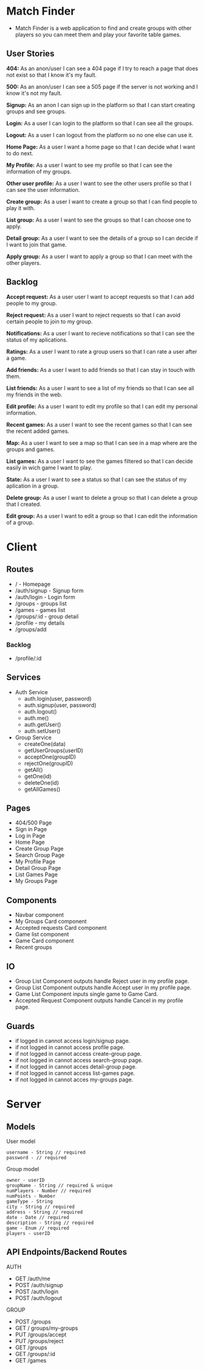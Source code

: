 # Match Finder

- Match Finder is a web application to find and create groups with other players so you can meet them and 
play your favorite table games. 

## User Stories

  **404:** As an anon/user I can see a 404 page if I try to reach a page that does not exist so that I know it's my fault.
  
  **500:** As an anon/user I can see a 505 page if the server is not working and I know it's not my fault.
  
  **Signup:** As an anon I can sign up in the platform so that I can start creating groups and see groups.
  
  **Login:** As a user I can login to the platform so that I can see all the groups.
  
  **Logout:** As a user I can logout from the platform so no one else can use it. 
  
  **Home Page:** As a user I want a home page so that I can decide what I want to do next.
  
  **My Profile:** As a user I want to see my profile so that I can see the information of my groups.
  
  **Other user profile:** As a user I want to see the other users profile so that I can see the user information.
  
  **Create group:** As a user I want to create a group so that I can find people to play it with.
  
  **List group:** As a user I want to see the groups so that I can choose one to apply.
  
  **Detail group:** As a user I want to see the details of a group so I can decide if I want to join that game. 
  
  **Apply group:** As a user I want to apply a group so that I can meet with the other players.

## Backlog

  **Accept request:** As a user user I want to accept requests so that I can add people to my group.
  
  **Reject request:** As a user I want to reject requests so that I can avoid certain people to join to my group.

  **Notifications:** As a user I want to recieve notifications so that I can see the status of my aplications.
  
  **Ratings:** As a user I want to rate a group users so that I can rate a user after a game.
  
  **Add friends:** As a user I want to add friends so that I can stay in touch with them.
  
  **List friends:** As a user I want to see a list of my friends so that I can see all my friends in the web.
  
  **Edit profile:** As a user I want to edit my profile so that I can edit my personal information.
  
  **Recent games:** As a user I want to see the recent games so that I can see the recent added games.
  
  **Map:** As a user I want to see a map so that I can see in a map where are the groups and games.
 
  **List games:** As a user I want to see the games filtered so that I can decide easily in wich game I want to play.
  
  **State:** As a user I want to see a status so that I can see the status of my aplication in a group.
  
  **Delete group:** As a user I want to delete a group so that I can delete a group that I created.
  
  **Edit group:** As a user I want to edit a group so that I can edit the information of a group.
  
# Client

## Routes

  - / - Homepage
  - /auth/signup - Signup form
  - /auth/login - Login form
  - /groups - groups list
  - /games - games list
  - /groups/:id - group detail
  - /profile - my details
  - /groups/add

  ### Backlog

  - /profile/:id

## Services

- Auth Service
  - auth.login(user, password)
  - auth.signup(user, password)
  - auth.logout()
  - auth.me()
  - auth.getUser()
  - auth.setUser()
- Group Service
  - createOne(data)
  - getUserGroups(userID)
  - acceptOne(groupID)
  - rejectOne(groupID)
  - getAll()
  - getOne(id)
  - deleteOne(id) 
  - getAllGames() 

## Pages

- 404/500 Page
- Sign in Page
- Log in Page
- Home Page
- Create Group Page
- Search Group Page
- My Profile Page
- Detail Group Page
- List Games Page
- My Groups Page

## Components

- Navbar component
- My Groups Card component
- Accepted requests Card component
- Game list component
- Game Card component
- Recent groups

## IO

- Group List Component outputs handle Reject user in my profile page.
- Group List Component outputs handle Accept user in my profile page.
- Game List Component inputs single game to Game Card.
- Accepted Request Component outputs handle Cancel in my profile page.

## Guards

- if logged in cannot access login/signup page.
- if not logged in cannot access profile page.
- if not logged in cannot access create-group page.
- if not logged in cannot access search-group page.
- if not logged in cannot acces detail-group page.
- if not logged in cannot access list-games page.
- if not logged in cannot acces my-groups page.

# Server

## Models

  User model

  ```
  username - String // required
  password - // required
  ```

  Group model

  ```
  owner - userID
  groupName - String // required & unique
  numPlayers - Number // required
  numPoints - Number
  gameType - String
  city - String // required
  address - String // required
  date - Date // required
  description - String // required
  game - Enum // required
  players - userID
 
```

## API Endpoints/Backend Routes

  AUTH

  - GET /auth/me
  - POST /auth/signup
  - POST /auth/login
  - POST /auth/logout

  GROUP

  - POST /groups
  - GET / groups/my-groups
  - PUT /groups/accept
  - PUT /groups/reject
  - GET /groups
  - GET /groups/:id
  - GET /games
  
